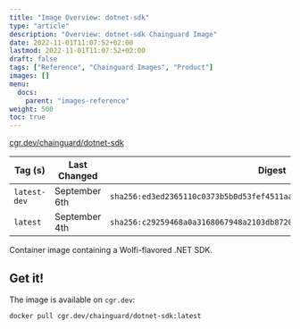 ```yaml
---
title: "Image Overview: dotnet-sdk"
type: "article"
description: "Overview: dotnet-sdk Chainguard Image"
date: 2022-11-01T11:07:52+02:00
lastmod: 2022-11-01T11:07:52+02:00
draft: false
tags: ["Reference", "Chainguard Images", "Product"]
images: []
menu:
  docs:
    parent: "images-reference"
weight: 500
toc: true
---
```


[cgr.dev/chainguard/dotnet-sdk](https://github.com/chainguard-images/images/tree/main/images/dotnet-sdk)

| Tag (s)       | Last Changed  | Digest                                                                    |
|---------------|---------------|---------------------------------------------------------------------------|
|  `latest-dev` | September 6th | `sha256:ed3ed2365110c0373b5b0d53fef4511aa309e098cf3edaf8532fd614581ff8e0` |
|  `latest`     | September 4th | `sha256:c29259468a0a3168067948a2103db8720c04c4f02ad156bf895729be639e85dc` |



Container image containing a Wolfi-flavored .NET SDK.

## Get it!

The image is available on `cgr.dev`:

    docker pull cgr.dev/chainguard/dotnet-sdk:latest

